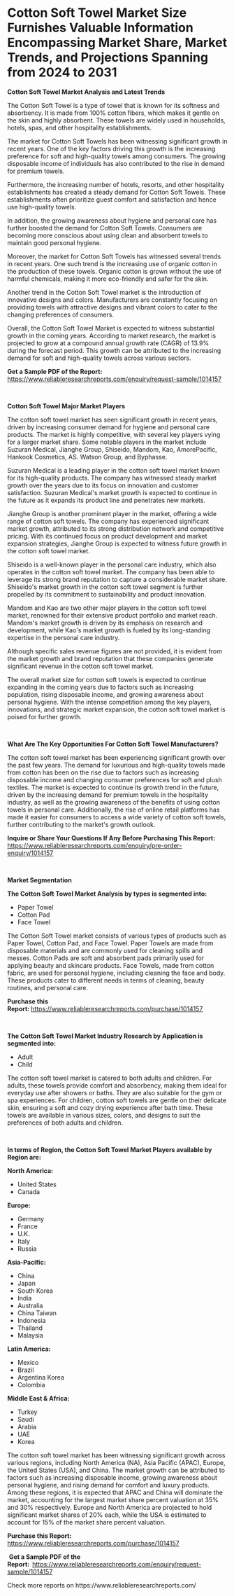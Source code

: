 <p><h1>Cotton Soft Towel Market Size Furnishes Valuable Information Encompassing Market Share, Market Trends, and Projections Spanning from 2024 to 2031</h1></p><p><strong>Cotton Soft Towel Market Analysis and Latest Trends</strong></p>
<p><p>The Cotton Soft Towel is a type of towel that is known for its softness and absorbency. It is made from 100% cotton fibers, which makes it gentle on the skin and highly absorbent. These towels are widely used in households, hotels, spas, and other hospitality establishments.</p><p>The market for Cotton Soft Towels has been witnessing significant growth in recent years. One of the key factors driving this growth is the increasing preference for soft and high-quality towels among consumers. The growing disposable income of individuals has also contributed to the rise in demand for premium towels.</p><p>Furthermore, the increasing number of hotels, resorts, and other hospitality establishments has created a steady demand for Cotton Soft Towels. These establishments often prioritize guest comfort and satisfaction and hence use high-quality towels.</p><p>In addition, the growing awareness about hygiene and personal care has further boosted the demand for Cotton Soft Towels. Consumers are becoming more conscious about using clean and absorbent towels to maintain good personal hygiene.</p><p>Moreover, the market for Cotton Soft Towels has witnessed several trends in recent years. One such trend is the increasing use of organic cotton in the production of these towels. Organic cotton is grown without the use of harmful chemicals, making it more eco-friendly and safer for the skin.</p><p>Another trend in the Cotton Soft Towel market is the introduction of innovative designs and colors. Manufacturers are constantly focusing on providing towels with attractive designs and vibrant colors to cater to the changing preferences of consumers.</p><p>Overall, the Cotton Soft Towel Market is expected to witness substantial growth in the coming years. According to market research, the market is projected to grow at a compound annual growth rate (CAGR) of 13.9% during the forecast period. This growth can be attributed to the increasing demand for soft and high-quality towels across various sectors.</p></p>
<p><strong>Get a Sample PDF of the Report:&nbsp;</strong> <a href="https://www.reliableresearchreports.com/enquiry/request-sample/1014157">https://www.reliableresearchreports.com/enquiry/request-sample/1014157</a></p>
<p>&nbsp;</p>
<p><strong>Cotton Soft Towel Major Market Players</strong></p>
<p><p>The cotton soft towel market has seen significant growth in recent years, driven by increasing consumer demand for hygiene and personal care products. The market is highly competitive, with several key players vying for a larger market share. Some notable players in the market include Suzuran Medical, Jianghe Group, Shiseido, Mandom, Kao, AmorePacific, Hankook Cosmetics, AS. Watson Group, and Byphasse.</p><p>Suzuran Medical is a leading player in the cotton soft towel market known for its high-quality products. The company has witnessed steady market growth over the years due to its focus on innovation and customer satisfaction. Suzuran Medical's market growth is expected to continue in the future as it expands its product line and penetrates new markets.</p><p>Jianghe Group is another prominent player in the market, offering a wide range of cotton soft towels. The company has experienced significant market growth, attributed to its strong distribution network and competitive pricing. With its continued focus on product development and market expansion strategies, Jianghe Group is expected to witness future growth in the cotton soft towel market.</p><p>Shiseido is a well-known player in the personal care industry, which also operates in the cotton soft towel market. The company has been able to leverage its strong brand reputation to capture a considerable market share. Shiseido's market growth in the cotton soft towel segment is further propelled by its commitment to sustainability and product innovation.</p><p>Mandom and Kao are two other major players in the cotton soft towel market, renowned for their extensive product portfolio and market reach. Mandom's market growth is driven by its emphasis on research and development, while Kao's market growth is fueled by its long-standing expertise in the personal care industry.</p><p>Although specific sales revenue figures are not provided, it is evident from the market growth and brand reputation that these companies generate significant revenue in the cotton soft towel market.</p><p>The overall market size for cotton soft towels is expected to continue expanding in the coming years due to factors such as increasing population, rising disposable income, and growing awareness about personal hygiene. With the intense competition among the key players, innovations, and strategic market expansion, the cotton soft towel market is poised for further growth.</p></p>
<p>&nbsp;</p>
<p><strong>What Are The Key Opportunities For Cotton Soft Towel Manufacturers?</strong></p>
<p><p>The cotton soft towel market has been experiencing significant growth over the past few years. The demand for luxurious and high-quality towels made from cotton has been on the rise due to factors such as increasing disposable income and changing consumer preferences for soft and plush textiles. The market is expected to continue its growth trend in the future, driven by the increasing demand for premium towels in the hospitality industry, as well as the growing awareness of the benefits of using cotton towels in personal care. Additionally, the rise of online retail platforms has made it easier for consumers to access a wide variety of cotton soft towels, further contributing to the market's growth outlook.</p></p>
<p><strong>Inquire or Share Your Questions If Any Before Purchasing This Report:</strong> <a href="https://www.reliableresearchreports.com/enquiry/pre-order-enquiry/1014157">https://www.reliableresearchreports.com/enquiry/pre-order-enquiry/1014157</a></p>
<p>&nbsp;</p>
<p><strong>Market Segmentation</strong></p>
<p><strong>The Cotton Soft Towel Market Analysis by types is segmented into:</strong></p>
<p><ul><li>Paper Towel</li><li>Cotton Pad</li><li>Face Towel</li></ul></p>
<p><p>The Cotton Soft Towel market consists of various types of products such as Paper Towel, Cotton Pad, and Face Towel. Paper Towels are made from disposable materials and are commonly used for cleaning spills and messes. Cotton Pads are soft and absorbent pads primarily used for applying beauty and skincare products. Face Towels, made from cotton fabric, are used for personal hygiene, including cleaning the face and body. These products cater to different needs in terms of cleaning, beauty routines, and personal care.</p></p>
<p><strong>Purchase this Report:&nbsp;</strong><a href="https://www.reliableresearchreports.com/purchase/1014157">https://www.reliableresearchreports.com/purchase/1014157</a></p>
<p>&nbsp;</p>
<p><strong>The Cotton Soft Towel Market Industry Research by Application is segmented into:</strong></p>
<p><ul><li>Adult</li><li>Child</li></ul></p>
<p><p>The cotton soft towel market is catered to both adults and children. For adults, these towels provide comfort and absorbency, making them ideal for everyday use after showers or baths. They are also suitable for the gym or spa experiences. For children, cotton soft towels are gentle on their delicate skin, ensuring a soft and cozy drying experience after bath time. These towels are available in various sizes, colors, and designs to suit the preferences of both adults and children.</p></p>
<p>&nbsp;</p>
<p><strong>In terms of Region, the Cotton Soft Towel Market Players available by Region are:</strong></p>
<p>
    <p> <strong> North America: </strong>
        <ul>
            <li>United States</li>
            <li>Canada</li>
        </ul>
        </p> 
    <p> <strong> Europe: </strong>
        <ul>
            <li>Germany</li>
            <li>France</li>
            <li>U.K.</li>
            <li>Italy</li>
            <li>Russia</li>
        </ul>
        </p> 
    <p> <strong> Asia-Pacific: </strong>
        <ul>
            <li>China</li>
            <li>Japan</li>
            <li>South Korea</li>
            <li>India</li>
            <li>Australia</li>
            <li>China Taiwan</li>
            <li>Indonesia</li>
            <li>Thailand</li>
            <li>Malaysia</li>
        </ul>
        </p> 
    <p> <strong> Latin America: </strong>
        <ul>
            <li>Mexico</li>
            <li>Brazil</li>
            <li>Argentina Korea</li>
            <li>Colombia</li>
        </ul>
        </p> 
    <p> <strong> Middle East & Africa: </strong>
        <ul>
            <li>Turkey</li>
            <li>Saudi</li>
            <li>Arabia</li>
            <li>UAE</li>
            <li>Korea</li>
        </ul>
    </p>
    </p>
<p><p>The cotton soft towel market has been witnessing significant growth across various regions, including North America (NA), Asia Pacific (APAC), Europe, the United States (USA), and China. The market growth can be attributed to factors such as increasing disposable income, growing awareness about personal hygiene, and rising demand for comfort and luxury products. Among these regions, it is expected that APAC and China will dominate the market, accounting for the largest market share percent valuation at 35% and 30% respectively. Europe and North America are projected to hold significant market shares of 20% each, while the USA is estimated to account for 15% of the market share percent valuation.</p></p>
<p><strong>Purchase this Report: </strong><a href="https://www.reliableresearchreports.com/purchase/1014157">https://www.reliableresearchreports.com/purchase/1014157</a></p>
<p>&nbsp;<strong>Get a Sample PDF of the Report:&nbsp;&nbsp;</strong><a href="https://www.reliableresearchreports.com/enquiry/request-sample/1014157">https://www.reliableresearchreports.com/enquiry/request-sample/1014157</a></p>
<p><strong></strong></p>
<p>Check more reports on https://www.reliableresearchreports.com/</p>